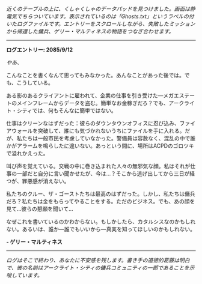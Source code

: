_近くのテーブルの上に、くしゃくしゃのデータパッドを見つけました。画面は静電気でちらついています。表示されているのは「Ghosts.txt」というラベルの付いたログファイルです。エントリーをスクロールしながら、失敗したミッションから帰還した傭兵、ゲリー・マルティネスの物語をつなぎ合わせます。_

---

**ログエントリー: 2085/9/12**

_やあ、_

こんなことを書くなんて思ってもみなかった。あんなことがあった後では。でも、こうしている。

ある影のあるクライアントに雇われて、企業の仕事を引き受けた—メガエステートのメインフレームからデータを盗む。簡単なお金稼ぎだろ？でも、アークライト・シティでは、何もそんなに簡単ではない。

仕事はクリーンなはずだった：彼らのダウンタウンオフィスに忍び込み、ファイアウォールを突破して、誰にも気づかれないうちにファイルを手に入れる。だが、私たちは一般市民を考慮していなかった。警備員は容赦なく、混乱の中で誰かがアラームを鳴らしたに違いない。あっという間に、場所はACPDのゴロツキで溢れかえった。

叫び声を覚えている。交戦の中に巻き込まれた人々の無邪気な顔。私はそれが仕事の一部だと自分に言い聞かせたが、今は…？そこから逃げ出してから三日が経つが、罪悪感が消えない。

私たちのクルー、ザ・ゴーストたちは最高のはずだった。しかし、私たちは傭兵だろ？私たちは金をもらってやることをする。ただのビジネス。でも、あの顔を見て…彼らの懇願を聞いて…

なぜこれを書いているのかわからない。もしかしたら、カタルシスなのかもしれない。あるいは、誰か—誰でもいいから—真実を知ってほしいのかもしれない。

**- ゲリー・マルティネス**

---

_ログはそこで終わり、あなたに不安感を残します。書き手の道徳的葛藤は明白で、彼の名前はアークライト・シティの傭兵コミュニティの一部であることを示唆しています。_
